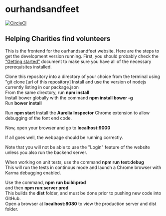 # ourhandsandfeet
[![CircleCI](https://circleci.com/gh/UltimatePromotions/ourhandsandfeet.svg?style=svg)](https://circleci.com/gh/UltimatePromotions/ourhandsandfeet)

## Helping Charities find volunteers

This is the frontend for the ourhandsandfeet website. Here are the steps to get the development version running. First, you should probably check the <a href="https://docs.google.com/document/d/1_QDDbqmBrJuGqBoib59fmgYtls03dAXXuLqRR5roPO4/edit">"Getting started"</a> document to make sure you have all of the necessary prerequisites installed.

Clone this repository into a directory of your choice from the terminal using "git clone [url of this repository]
Install and use the version of nodejs currently listing in our package.json<br>
From the same directory, run <b>npm install</b><br>
Install bower globally with the command <b>npm install bower -g</b><br>
Run <b>bower install</b>

Run <b>npm start</b>
Install the <b>Aurelia Inspector</b> Chrome extension to allow debugging of the font end code.

Now, open your browser and go to <b>localhost:9000</b>

If all goes well, the webpage should be running correctly.

Note that you will not be able to use the "Login" feature of the website unless you also run the backend server.

When working on unit tests, use the command <b>npm run test:debug</b><br>
This will run the tests in continous mode and launch a Chrome browser with Karma debugging enabled.

Use the command, <b>npm run build:prod</b><br>
and then <b>npm run:server prod</b><br>
This builds the <b>dist</b> folder, and must be done prior to pushing new code into GitHub.<br>
Open a browser at <b>localhost:8080</b> to view the production server and dist folder.
